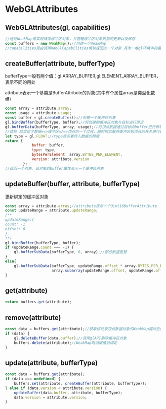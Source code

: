 # WebGLAttributes

## WebGLAttributes(gl, capabilities)

```js
//通过WeakMap来实现储存缓冲区对象，并管理缓冲区对象数据的更新以及储存
const buffers = new WeakMap();//创建一个WeakMap
//capabilities是由调用WebGlCapabilities模块返回的一个对象 其为一堆gl环境中的最大值
```

## createBuffer(attribute, bufferType)

bufferType一般有两个值：gl.ARRAY_BUFFER,gl.ELEMENT_ARRAY_BUFFER，表示不同的用处

attribute表示一个基类是BufferAttribute的对象(其中有个属性array是类型化数组)

```js
const array = attribute.array;
const usage = attribute.usage;
const buffer = gl.createBuffer();//创建一个缓冲区对象
gl.bindBuffer(bufferType, buffer);//将创建的缓冲区对象与目标进行绑定
gl.bufferData(bufferType, array, usage);//将顶点数据通过目标向buffer进行传输
//这样 就实现了数据==>缓冲区=/=>顶点的一个过程，随时可以解开缓冲区到顶点的开关进行数据传输
let type = gl.FLOAT;//type表示着传入数据的精度
return {
            buffer: buffer,
            type: type,
            bytesPerElement: array.BYTES_PER_ELEMENT,
            version: attribute.version
        };
//返回一个对象，该对象的buffer属性表示一个缓冲区对象
```

## updateBuffer(buffer, attribute, bufferType)

更新绑定的缓冲区对象

```js
const array = attribute.array;//attribute表示一个Uint16BufferAttribute
const updateRange = attribute.updateRange;
/**
updateRange:{
count: -1
offset: 0
}
**/
gl.bindBuffer(bufferType, buffer);
if (updateRange.count === -1) {
    gl.bufferSubData(bufferType, 0, array);//部分数据更替
}
else{
    gl.bufferSubData(bufferType, updateRange.offset * array.BYTES_PER_ELEMENT,
                     array.subarray(updateRange.offset, updateRange.offset + updateRange.count));
}

```

## get(attribute)

```js
return buffers.get(attribute);
```

## remove(attribute)

```js
const data = buffers.get(attribute);//获取该记录顶点数据对象的WeakMap键对应的值
if (data) {
    gl.deleteBuffer(data.buffer);//调用glAPI删除缓冲区对象
    buffers.delete(attribute);//WeakMap取消键值对绑定
}
```

## update(attribute, bufferType)

```js
const data = buffers.get(attribute);
if (data === undefined) {
    buffers.set(attribute, createBuffer(attribute, bufferType));
} else if (data.version < attribute.version) {
    updateBuffer(data.buffer, attribute, bufferType);
    data.version = attribute.version;
}
```